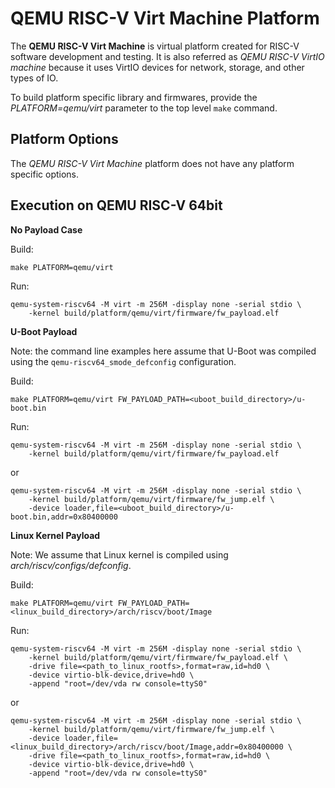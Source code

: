 QEMU RISC-V Virt Machine Platform
=================================

The **QEMU RISC-V Virt Machine** is virtual platform created for RISC-V
software development and testing. It is also referred as
*QEMU RISC-V VirtIO machine* because it uses VirtIO devices for network,
storage, and other types of IO.

To build platform specific library and firmwares, provide the
*PLATFORM=qemu/virt* parameter to the top level `make` command.

Platform Options
----------------

The *QEMU RISC-V Virt Machine* platform does not have any platform specific
options.

Execution on QEMU RISC-V 64bit
------------------------------

**No Payload Case**

Build:
```
make PLATFORM=qemu/virt
```

Run:
```
qemu-system-riscv64 -M virt -m 256M -display none -serial stdio \
	-kernel build/platform/qemu/virt/firmware/fw_payload.elf
```

**U-Boot Payload**

Note: the command line examples here assume that U-Boot was compiled using
the `qemu-riscv64_smode_defconfig` configuration.

Build:
```
make PLATFORM=qemu/virt FW_PAYLOAD_PATH=<uboot_build_directory>/u-boot.bin
```

Run:
```
qemu-system-riscv64 -M virt -m 256M -display none -serial stdio \
	-kernel build/platform/qemu/virt/firmware/fw_payload.elf
```
or
```
qemu-system-riscv64 -M virt -m 256M -display none -serial stdio \
	-kernel build/platform/qemu/virt/firmware/fw_jump.elf \
	-device loader,file=<uboot_build_directory>/u-boot.bin,addr=0x80400000
```

**Linux Kernel Payload**

Note: We assume that Linux kernel is compiled using
*arch/riscv/configs/defconfig*.

Build:
```
make PLATFORM=qemu/virt FW_PAYLOAD_PATH=<linux_build_directory>/arch/riscv/boot/Image
```

Run:
```
qemu-system-riscv64 -M virt -m 256M -display none -serial stdio \
	-kernel build/platform/qemu/virt/firmware/fw_payload.elf \
	-drive file=<path_to_linux_rootfs>,format=raw,id=hd0 \
	-device virtio-blk-device,drive=hd0 \
	-append "root=/dev/vda rw console=ttyS0"
```
or
```
qemu-system-riscv64 -M virt -m 256M -display none -serial stdio \
	-kernel build/platform/qemu/virt/firmware/fw_jump.elf \
	-device loader,file=<linux_build_directory>/arch/riscv/boot/Image,addr=0x80400000 \
	-drive file=<path_to_linux_rootfs>,format=raw,id=hd0 \
	-device virtio-blk-device,drive=hd0 \
	-append "root=/dev/vda rw console=ttyS0"
```
